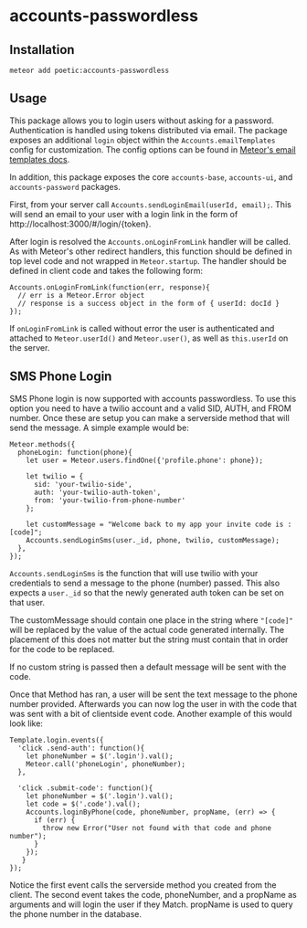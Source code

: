 # accounts-passwordless

## Installation

`meteor add poetic:accounts-passwordless`

## Usage

This package allows you to login users without asking for a password. Authentication is handled using tokens distributed via email. The package exposes an additional `login` object within the `Accounts.emailTemplates` config for customization. The config options can be found in [Meteor's email templates docs](http://docs.meteor.com/#/full/accounts_emailtemplates).

In addition, this package exposes the core `accounts-base`, `accounts-ui`, and `accounts-password` packages.

First, from your server call `Accounts.sendLoginEmail(userId, email);`. This will send an email to your user with a login link in the form of http://localhost:3000/#/login/{token}.

After login is resolved the `Accounts.onLoginFromLink` handler will be called. As with Meteor's other redirect handlers, this function should be defined in top level code and not wrapped in `Meteor.startup`. The handler should be defined in client code and takes the following form:

```
Accounts.onLoginFromLink(function(err, response){
  // err is a Meteor.Error object
  // response is a success object in the form of { userId: docId }
});
```

If `onLoginFromLink` is called without error the user is authenticated and attached to `Meteor.userId()` and `Meteor.user()`, as well as `this.userId` on the server.

## SMS Phone Login

SMS Phone login is now supported with accounts passwordless.  To use this option you need to have a twilio account and a valid SID, AUTH, and FROM number.  Once these are setup you can make a serverside method that will send the message.  A simple example would be:

```
Meteor.methods({
  phoneLogin: function(phone){
    let user = Meteor.users.findOne({'profile.phone': phone});

    let twilio = {
      sid: 'your-twilio-side',
      auth: 'your-twilio-auth-token',
      from: 'your-twilio-from-phone-number'
    };

    let customMessage = "Welcome back to my app your invite code is : [code]";
    Accounts.sendLoginSms(user._id, phone, twilio, customMessage);
  },
});
```

`Accounts.sendLoginSms` is the function that will use twilio with your credentials to send a message to the phone (number) passed. This also expects a `user._id` so that the newly generated auth token can be set on that user.

The customMessage should contain one place in the string where `"[code]"` will be replaced by the value of the actual code generated internally.  The placement of this does not matter but the string must contain that in order for the code to be replaced.

If no custom string is passed then a default message will be sent with the code.

Once that Method has ran, a user will be sent the text message to the phone number provided.  Afterwards you can now log the user in with the code that was sent with a bit of clientside event code.  Another example of this would look like:

```
Template.login.events({
  'click .send-auth': function(){
    let phoneNumber = $('.login').val();
    Meteor.call('phoneLogin', phoneNumber);
  },

  'click .submit-code': function(){
    let phoneNumber = $('.login').val();
    let code = $('.code').val();
    Accounts.loginByPhone(code, phoneNumber, propName, (err) => {
      if (err) {
        throw new Error("User not found with that code and phone number");
      }
    });
   }
});
```

Notice the first event calls the serverside method you created from the client.  The second event takes the code, phoneNumber, and a propName as arguments and will login the user if they Match.
propName is used to query the phone number in the database.
